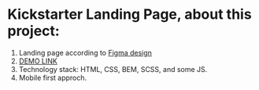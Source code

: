 # Kickstarter Landing Page, about this project:
1. Landing page according to [Figma design](https://www.figma.com/file/50zgLU65Mcd3MisFHMfLfx/POTR-POTS?node-id=0%3A1)
2. [DEMO LINK](https://amitpatiljc.github.io/potr-pots-landing-page/)
3. Technology stack: HTML, CSS, BEM, SCSS, and some JS.
4. Mobile first approch.
